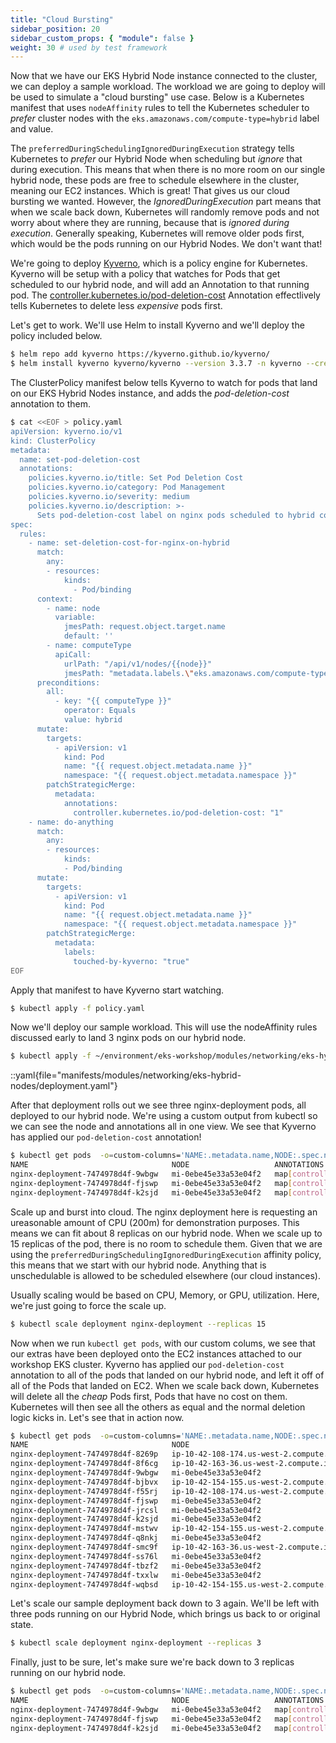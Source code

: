 ```yaml
---
title: "Cloud Bursting"
sidebar_position: 20
sidebar_custom_props: { "module": false }
weight: 30 # used by test framework
---
```


Now that we have our EKS Hybrid Node instance connected to the cluster, we can
deploy a sample workload. The workload we are going to deploy will be used to
simulate a "cloud bursting" use case. Below is a Kubernetes manifest that uses
`nodeAffinity` rules to tell the Kubernetes scheduler to *prefer* cluster nodes
with the `eks.amazonaws.com/compute-type=hybrid` label and value.

The `preferredDuringSchedulingIgnoredDuringExecution` strategy tells Kubernetes
to *prefer* our Hybrid Node when scheduling but *ignore* that during execution.
This means that when there is no more room on our single hybrid node, these pods
are free to schedule elsewhere in the cluster, meaning our EC2 instances. Which
is great! That gives us our cloud bursting we wanted. However, the
*IgnoredDuringExecution* part means that when we scale back down, Kubernetes
will randomly remove pods and not worry about where they are running, because
that is *ignored during execution*. Generally speaking, Kubernetes will remove
older pods first, which would be the pods running on our Hybrid Nodes. We don't
want that!

We're going to deploy [Kyverno](https://kyverno.io/), which is a policy engine
for Kubernetes. Kyverno will be setup with a policy that watches for Pods that
get scheduled to our hybrid node, and will add an Annotation to that running
pod. The
[controller.kubernetes.io/pod-deletion-cost](https://kubernetes.io/docs/concepts/workloads/controllers/replicaset/#pod-deletion-cost)
Annotation effectlively tells Kubernetes to delete less *expensive* pods first.

Let's get to work. We'll use Helm to install Kyverno and we'll deploy the policy included below.

```bash timeout=300 wait=30
$ helm repo add kyverno https://kyverno.github.io/kyverno/
$ helm install kyverno kyverno/kyverno --version 3.3.7 -n kyverno --create-namespace -f ~/environment/eks-workshop/modules/networking/eks-hybrid-nodes/kyverno/values.yaml

```

The ClusterPolicy manifest below tells Kyverno to watch for pods that
land on our EKS Hybrid Nodes instance, and adds the *pod-deletion-cost*
annotation to them.

```bash timeout=300 wait=30
$ cat <<EOF > policy.yaml
apiVersion: kyverno.io/v1
kind: ClusterPolicy
metadata:
  name: set-pod-deletion-cost
  annotations:
    policies.kyverno.io/title: Set Pod Deletion Cost
    policies.kyverno.io/category: Pod Management
    policies.kyverno.io/severity: medium
    policies.kyverno.io/description: >-
      Sets pod-deletion-cost label on nginx pods scheduled to hybrid compute nodes.
spec:
  rules:
    - name: set-deletion-cost-for-nginx-on-hybrid
      match:
        any:
        - resources:
            kinds:
              - Pod/binding
      context:
        - name: node
          variable:
            jmesPath: request.object.target.name
            default: ''
        - name: computeType
          apiCall:
            urlPath: "/api/v1/nodes/{{node}}"
            jmesPath: "metadata.labels.\"eks.amazonaws.com/compute-type\" || 'empty'"
      preconditions:
        all:
          - key: "{{ computeType }}"
            operator: Equals
            value: hybrid
      mutate:
        targets:
          - apiVersion: v1
            kind: Pod
            name: "{{ request.object.metadata.name }}"
            namespace: "{{ request.object.metadata.namespace }}"
        patchStrategicMerge:
          metadata:
            annotations:
              controller.kubernetes.io/pod-deletion-cost: "1"
    - name: do-anything
      match:
        any:
        - resources:
            kinds:
            - Pod/binding
      mutate:
        targets:
          - apiVersion: v1
            kind: Pod
            name: "{{ request.object.metadata.name }}"
            namespace: "{{ request.object.metadata.namespace }}"
        patchStrategicMerge:
          metadata:
            labels:
              touched-by-kyverno: "true"
EOF
```
Apply that manifest to have Kyverno start watching.

```bash timeout=300 wait=30
$ kubectl apply -f policy.yaml
```

Now we'll deploy our sample workload. This will use the nodeAffinity rules discussed early to land 3 nginx pods on our hybrid node.

```bash timeout=300 wait=30
$ kubectl apply -f ~/environment/eks-workshop/modules/networking/eks-hybrid-nodes/deployment.yaml
```

::yaml{file="manifests/modules/networking/eks-hybrid-nodes/deployment.yaml"}

After that deployment rolls out we see three nginx-deployment pods, all deployed
to our hybrid node. We're using a custom output from kubectl so we can see the
node and annotations all in one view. We see that Kyverno has applied our
`pod-deletion-cost` annotation!

```bash timeout=300 wait=30
$ kubectl get pods  -o=custom-columns='NAME:.metadata.name,NODE:.spec.nodeName,ANNOTATIONS:.metadata.annotations'
NAME                                NODE                   ANNOTATIONS
nginx-deployment-7474978d4f-9wbgw   mi-0ebe45e33a53e04f2   map[controller.kubernetes.io/pod-deletion-cost:1]
nginx-deployment-7474978d4f-fjswp   mi-0ebe45e33a53e04f2   map[controller.kubernetes.io/pod-deletion-cost:1]
nginx-deployment-7474978d4f-k2sjd   mi-0ebe45e33a53e04f2   map[controller.kubernetes.io/pod-deletion-cost:1]
```

Scale up and burst into cloud. The nginx deployment here is requesting an
ureasonable amount of CPU (200m) for demonstration purposes. This means we can
fit about 8 replicas on our hybrid node. When we scale up to 15 replicas of
the pod, there is no room to schedule them. Given that we are using the
`preferredDuringSchedulingIgnoredDuringExecution` affinity policy, this means
that we start with our hybrid node. Anything that is unschedulable is allowed to
be scheduled elsewhere (our cloud instances).

Usually scaling would be based on CPU, Memory, or GPU, utilization. Here, we're
just going to force the scale up.

```bash timeout=300 wait=30
$ kubectl scale deployment nginx-deployment --replicas 15
```

Now when we run `kubectl get pods`, with our custom colums, we see that our
extras have been deployed onto the EC2 instances attached to our workshop EKS
cluster. Kyverno has applied our `pod-deletion-cost` annotation to all of the
pods that landed on our hybrid node, and left it off of all of the Pods that
landed on EC2. When we scale back down, Kubernetes will delete all the *cheap*
Pods first, Pods that have no cost on them. Kubernetes will then see all the
others as equal and the normal deletion logic kicks in. Let's see that in action
now.


```bash timeout=300 wait=30
$ kubectl get pods  -o=custom-columns='NAME:.metadata.name,NODE:.spec.nodeName,ANNOTATIONS:.metadata.annotations'
NAME                                NODE                                          ANNOTATIONS
nginx-deployment-7474978d4f-8269p   ip-10-42-108-174.us-west-2.compute.internal   <none>
nginx-deployment-7474978d4f-8f6cg   ip-10-42-163-36.us-west-2.compute.internal    <none>
nginx-deployment-7474978d4f-9wbgw   mi-0ebe45e33a53e04f2                          map[controller.kubernetes.io/pod-deletion-cost:1]
nginx-deployment-7474978d4f-bjbvx   ip-10-42-154-155.us-west-2.compute.internal   <none>
nginx-deployment-7474978d4f-f55rj   ip-10-42-108-174.us-west-2.compute.internal   <none>
nginx-deployment-7474978d4f-fjswp   mi-0ebe45e33a53e04f2                          map[controller.kubernetes.io/pod-deletion-cost:1]
nginx-deployment-7474978d4f-jrcsl   mi-0ebe45e33a53e04f2                          map[controller.kubernetes.io/pod-deletion-cost:1]
nginx-deployment-7474978d4f-k2sjd   mi-0ebe45e33a53e04f2                          map[controller.kubernetes.io/pod-deletion-cost:1]
nginx-deployment-7474978d4f-mstwv   ip-10-42-154-155.us-west-2.compute.internal   <none>
nginx-deployment-7474978d4f-q8nkj   mi-0ebe45e33a53e04f2                          map[controller.kubernetes.io/pod-deletion-cost:1]
nginx-deployment-7474978d4f-smc9f   ip-10-42-163-36.us-west-2.compute.internal    <none>
nginx-deployment-7474978d4f-ss76l   mi-0ebe45e33a53e04f2                          map[controller.kubernetes.io/pod-deletion-cost:1]
nginx-deployment-7474978d4f-tbzf2   mi-0ebe45e33a53e04f2                          map[controller.kubernetes.io/pod-deletion-cost:1]
nginx-deployment-7474978d4f-txxlw   mi-0ebe45e33a53e04f2                          map[controller.kubernetes.io/pod-deletion-cost:1]
nginx-deployment-7474978d4f-wqbsd   ip-10-42-154-155.us-west-2.compute.internal   <none>
```
Let's scale our sample deployment back down to 3 again. We'll be left with three pods running on our Hybrid Node, which brings us back to or original state.

```bash timeout=300 wait=30
$ kubectl scale deployment nginx-deployment --replicas 3
```

Finally, just to be sure, let's make sure we're back down to 3 replicas running on our hybrid node.

```bash timeout=300 wait=30
$ kubectl get pods  -o=custom-columns='NAME:.metadata.name,NODE:.spec.nodeName,ANNOTATIONS:.metadata.annotations'
NAME                                NODE                   ANNOTATIONS
nginx-deployment-7474978d4f-9wbgw   mi-0ebe45e33a53e04f2   map[controller.kubernetes.io/pod-deletion-cost:1]
nginx-deployment-7474978d4f-fjswp   mi-0ebe45e33a53e04f2   map[controller.kubernetes.io/pod-deletion-cost:1]
nginx-deployment-7474978d4f-k2sjd   mi-0ebe45e33a53e04f2   map[controller.kubernetes.io/pod-deletion-cost:1]
```
